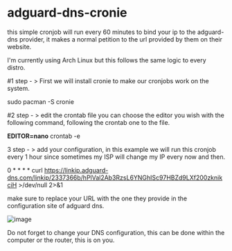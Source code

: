 # adguard-dns-cronie
this simple cronjob will run every 60 minutes to bind your ip to the adguard-dns provider, it makes a normal petition to the url provided by them on their website.

I'm currently using Arch Linux but this follows the same logic to every distro.

#1 step - > First we will install cronie to make our cronjobs work on the system. 

sudo pacman -S cronie

#2 step - > edit the crontab file 
 you can choose the editor you wish with the following command, following the crontab one to the file.

**EDITOR=nano** crontab -e

3 step - > add your configuration, in this example we will run this cronjob every 1 hour since sometimes my ISP will change my IP every now and then.


0 * * * * curl https://linkip.adguard-dns.com/linkip/2337366b/hPlVal2Ab3RzsL6YNGhISc97HBZd9LXf200zknikciH >/dev/null 2>&1

make sure to replace your URL with the one they provide in the configuration site of adguard dns.

![image](https://user-images.githubusercontent.com/33108535/228714096-f925c8c0-ce5a-45b7-84d8-a63bf275dc63.png)

Do not forget to change your DNS configuration, this can be done within the computer or the router, this is on you.
